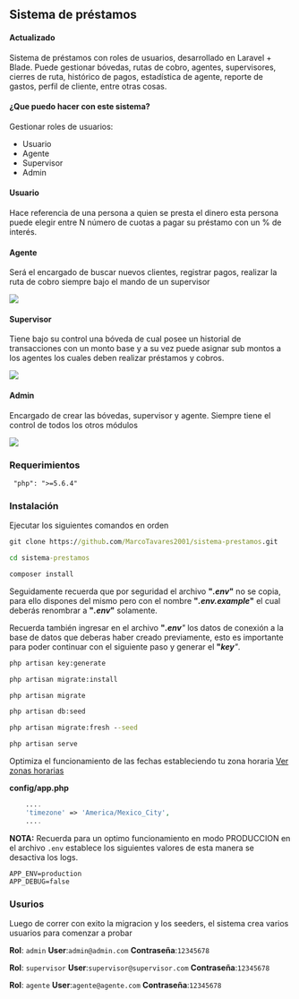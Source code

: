 ## Sistema de préstamos
#### Actualizado

Sistema de préstamos con roles de usuarios, desarrollado en Laravel + Blade. Puede gestionar bóvedas, rutas de cobro, agentes, supervisores, cierres de ruta, histórico de pagos, estadística de agente, reporte de gastos, perfil de cliente, entre otras cosas.

#### ¿Que puedo hacer con este sistema?

Gestionar roles de usuarios:
- Usuario
- Agente
- Supervisor
- Admin

#### Usuario
Hace referencia de una persona a quien se presta el dinero esta persona puede elegir entre N número de cuotas a pagar su préstamo con un % de interés.

#### Agente
Será el encargado de buscar nuevos clientes, registrar pagos, realizar la ruta de cobro siempre bajo el mando de un supervisor

![](https://i.imgur.com/kbvwudQ.gif)

#### Supervisor
Tiene bajo su control una bóveda de cual posee un historial de transacciones con un monto base y a su vez puede asignar sub montos a los agentes los cuales deben realizar préstamos y cobros.

![](https://i.imgur.com/DdkdJds.gif)

#### Admin
Encargado de crear las bóvedas, supervisor y agente. Siempre tiene el control de todos los otros módulos

![](https://i.imgur.com/KAX76ui.gif)

### Requerimientos
```
 "php": ">=5.6.4"
```

### Instalación
Ejecutar los siguientes comandos en orden
```cmd
git clone https://github.com/MarcoTavares2001/sistema-prestamos.git
```
```cmd
cd sistema-prestamos
```
```cmd
composer install
```
Seguidamente recuerda que por seguridad el archivo <b>"<em>.env</em>"</b> no se copia, para ello dispones del mismo pero con el nombre
<b>"<em>.env.example</em>"</b> el cual deberás renombrar a <b>"<em>.env</em>"</b> solamente.

Recuerda también ingresar en el archivo <b>"<em>.env</b>"</em> los datos de conexión a la base de datos que deberas haber creado previamente, esto es importante para poder continuar con el siguiente paso y generar el <b>"<em>key</b>"</em>.
```cmd
php artisan key:generate
```
```cmd
php artisan migrate:install
```
```cmd
php artisan migrate
```
```cmd
php artisan db:seed

php artisan migrate:fresh --seed

php artisan serve
```

Optimiza el funcionamiento de las fechas estableciendo tu zona horaria [Ver zonas horarias](https://www.php.net/manual/es/timezones.php)

__config/app.php__
```php
    ....
    'timezone' => 'America/Mexico_City',
    ....
```

__NOTA:__ Recuerda para un optimo funcionamiento en modo PRODUCCION en el archivo `.env` establece
 los siguientes valores de esta manera se desactiva los logs.
```
APP_ENV=production
APP_DEBUG=false
```


### Usurios
Luego de correr con exito la migracion y los seeders, el sistema crea varios usuarios para comenzar a probar

__Rol__: `admin`
__User__:`admin@admin.com`
__Contraseña__:`12345678`


__Rol__: `supervisor`
__User__:`supervisor@supervisor.com`
__Contraseña__:`12345678`


__Rol__: `agente`
__User__:`agente@agente.com`
__Contraseña__:`12345678`

